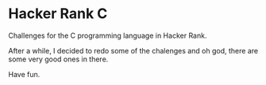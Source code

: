# Hacker Rank C
Challenges for the C programming language in Hacker Rank.

After a while, I decided to redo some of the chalenges and oh god,
there are some very good ones in there.



Have fun.
